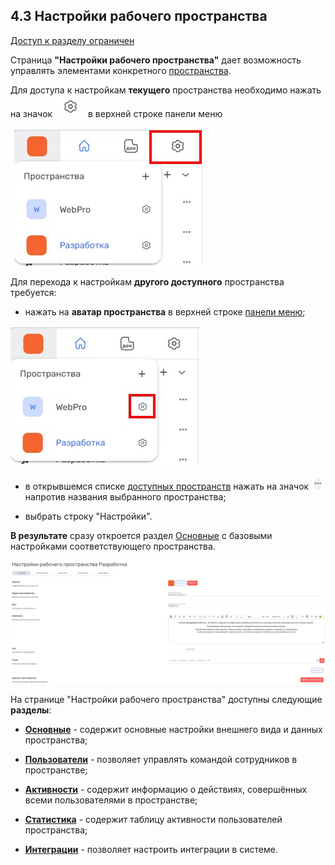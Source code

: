 ## 4.3 Настройки рабочего пространства

[Доступ к разделу ограничен](../9_roles_&_access/9.2_access.md)

Страница **"Настройки рабочего пространства"** дает возможность управлять элементами конкретного [пространства](4_workspace/4_workspace.md).  

Для доступа к настройкам **текущего** пространства необходимо нажать на значок ![шестерёнка](/imgs/шестерёнка.jpg) в верхней строке панели меню

![4.3-0](/imgs/4.3-0.jpg)


Для перехода к настройкам **другого доступного** пространства требуется:

- нажать на **аватар пространства** в верхней строке [панели меню](../3_menu/3_menu.md);

![4.3-1](/imgs/4.3-1.jpg)

- в открывшемся списке [доступных пространств](4_workspace/4.1_me_workspaces.md) нажать на значок ![значок_3точки](/imgs/значок_3точки.jpg) напротив названия выбранного пространства;

- выбрать строку "Настройки".

**В результате** сразу откроется раздел [Основные](4_workspace/4.3_settings/4.3.1_main/4.3.1_main_.md) с базовыми настройками соответствующего пространства.

![4.3-2](/imgs/4.3-2.jpg)


На странице "Настройки рабочего пространства" доступны следующие **разделы**:

- [**Основные**](4_workspace/4.3_settings/4.3.1_main/4.3.1_main_.md) - содержит основные настройки внешнего вида и данных пространства;

- [**Пользователи**](4_workspace/4.3_settings/4.3.2_members/4.3.2_members.md) - позволяет управлять командой сотрудников в пространстве;

- [**Активности**](4_workspace/4.3_settings/4.3.3_workspace_activity.md) - содержит информацию о действиях, совершённых всеми пользователями в пространстве;

- [**Статистика**](4_workspace/4.3_settings/4.3.4_activity_map.md) - содержит таблицу активности пользователей пространства;

- [**Интеграции**](4_workspace/4.3_settings/4.3.5_integrations.md) - позволяет настроить интеграции в системе.
